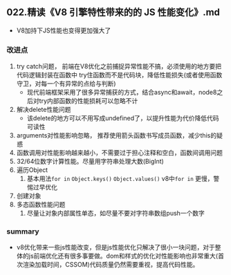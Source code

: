## 022.精读《V8 引擎特性带来的的 JS 性能变化》.md



- V8加持下JS性能也变得更加强大了

### 改进点

1. try catch问题， 前端在V8优化之前捕捉异常性能不搞，必须使用的地方要把代码逻辑封装在函数中 try住函数而不是代码块，降低性能损失(或者使用函数守卫，对每一个有异常的点给与判断)
   - 现代前端框架采用了很多异常捕获的方式，结合async和await，node8之后对try内部函数的性能损耗可以忽略不计
2. 解决delete性能问题
   - 该delete的地方可以不用写成undefined了，以提升性能为代价降低代码可读性
3. arguments对性能影响忽略， 推荐使用箭头函数书写成员函数，减少this的疑惑
4. 函数调用对性能影响越来越小，不需要过于担心注释和空白，函数间调用问题
5. 32/64位数字计算性能。尽量用字符串处理大数(BigInt)
6. 遍历Object 
   1. 基本用法`for in` `Object.keys()` `Object.values()` v8中`for in` 更慢，警惕过早优化
7. 创建对象
8. 多态函数性能问题
   1. 尽量让对象内部属性单态，如尽量不要对字符串数组push一个数字

### summary

- v8优化带来一些js性能改变，但是js性能优化只解决了很小一块问题，对于整体的js前端优化还有很多事要做。dom和样式的优化对性能影响也非常重大(首次渲染加载时间，CSSOM)代码质量仍然需要重视，提高代码性能。